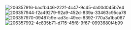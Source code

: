 ![206357916-bacfbd46-222f-4c47-9c45-da00d045b7e4](https://user-images.githubusercontent.com/116083806/206868396-9f71f843-651d-435a-9e3a-de6d4974afdd.png)
![206357944-f2a49279-92a9-452d-839a-33463c95ca78](https://user-images.githubusercontent.com/116083806/206868414-94fdb2f1-5dca-454e-82e4-d55b3edea596.png)
![206357970-09487c9e-ad3c-49ce-8392-770a3a1ba087](https://user-images.githubusercontent.com/116083806/206868425-2fffcc22-8194-4d82-8a03-8c0b65f31968.png)
![206357992-4c835b71-d715-45f8-9f67-0993680f4b99](https://user-images.githubusercontent.com/116083806/206868430-f03d6dcf-bb0b-4fed-b9c1-9ba1b55e68bc.png)
